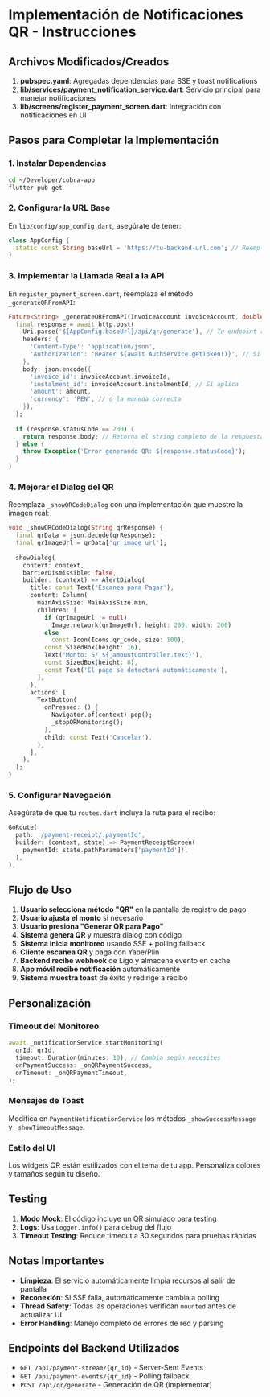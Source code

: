 # Implementación de Notificaciones QR - Instrucciones

## Archivos Modificados/Creados

1. **pubspec.yaml**: Agregadas dependencias para SSE y toast notifications
2. **lib/services/payment_notification_service.dart**: Servicio principal para manejar notificaciones
3. **lib/screens/register_payment_screen.dart**: Integración con notificaciones en UI

## Pasos para Completar la Implementación

### 1. Instalar Dependencias
```bash
cd ~/Developer/cobra-app
flutter pub get
```

### 2. Configurar la URL Base
En `lib/config/app_config.dart`, asegúrate de tener:
```dart
class AppConfig {
  static const String baseUrl = 'https://tu-backend-url.com'; // Reemplaza con tu URL
}
```

### 3. Implementar la Llamada Real a la API
En `register_payment_screen.dart`, reemplaza el método `_generateQRFromAPI`:

```dart
Future<String> _generateQRFromAPI(InvoiceAccount invoiceAccount, double amount) async {
  final response = await http.post(
    Uri.parse('${AppConfig.baseUrl}/api/qr/generate'), // Tu endpoint real
    headers: {
      'Content-Type': 'application/json',
      'Authorization': 'Bearer ${await AuthService.getToken()}', // Si requiere auth
    },
    body: json.encode({
      'invoice_id': invoiceAccount.invoiceId,
      'instalment_id': invoiceAccount.instalmentId, // Si aplica
      'amount': amount,
      'currency': 'PEN', // o la moneda correcta
    }),
  );
  
  if (response.statusCode == 200) {
    return response.body; // Retorna el string completo de la respuesta
  } else {
    throw Exception('Error generando QR: ${response.statusCode}');
  }
}
```

### 4. Mejorar el Dialog del QR
Reemplaza `_showQRCodeDialog` con una implementación que muestre la imagen real:

```dart
void _showQRCodeDialog(String qrResponse) {
  final qrData = json.decode(qrResponse);
  final qrImageUrl = qrData['qr_image_url'];
  
  showDialog(
    context: context,
    barrierDismissible: false,
    builder: (context) => AlertDialog(
      title: const Text('Escanea para Pagar'),
      content: Column(
        mainAxisSize: MainAxisSize.min,
        children: [
          if (qrImageUrl != null) 
            Image.network(qrImageUrl, height: 200, width: 200)
          else 
            const Icon(Icons.qr_code, size: 100),
          const SizedBox(height: 16),
          Text('Monto: S/ ${_amountController.text}'),
          const SizedBox(height: 8),
          const Text('El pago se detectará automáticamente'),
        ],
      ),
      actions: [
        TextButton(
          onPressed: () {
            Navigator.of(context).pop();
            _stopQRMonitoring();
          },
          child: const Text('Cancelar'),
        ),
      ],
    ),
  );
}
```

### 5. Configurar Navegación
Asegúrate de que tu `routes.dart` incluya la ruta para el recibo:

```dart
GoRoute(
  path: '/payment-receipt/:paymentId',
  builder: (context, state) => PaymentReceiptScreen(
    paymentId: state.pathParameters['paymentId']!,
  ),
),
```

## Flujo de Uso

1. **Usuario selecciona método "QR"** en la pantalla de registro de pago
2. **Usuario ajusta el monto** si necesario
3. **Usuario presiona "Generar QR para Pago"**
4. **Sistema genera QR** y muestra dialog con código
5. **Sistema inicia monitoreo** usando SSE + polling fallback
6. **Cliente escanea QR** y paga con Yape/Plin
7. **Backend recibe webhook** de Ligo y almacena evento en cache
8. **App móvil recibe notificación** automáticamente
9. **Sistema muestra toast** de éxito y redirige a recibo

## Personalización

### Timeout del Monitoreo
```dart
await _notificationService.startMonitoring(
  qrId: qrId,
  timeout: Duration(minutes: 10), // Cambia según necesites
  onPaymentSuccess: _onQRPaymentSuccess,
  onTimeout: _onQRPaymentTimeout,
);
```

### Mensajes de Toast
Modifica en `PaymentNotificationService` los métodos `_showSuccessMessage` y `_showTimeoutMessage`.

### Estilo del UI
Los widgets QR están estilizados con el tema de tu app. Personaliza colores y tamaños según tu diseño.

## Testing

1. **Modo Mock**: El código incluye un QR simulado para testing
2. **Logs**: Usa `Logger.info()` para debug del flujo
3. **Timeout Testing**: Reduce timeout a 30 segundos para pruebas rápidas

## Notas Importantes

- **Limpieza**: El servicio automáticamente limpia recursos al salir de pantalla
- **Reconexión**: Si SSE falla, automáticamente cambia a polling
- **Thread Safety**: Todas las operaciones verifican `mounted` antes de actualizar UI
- **Error Handling**: Manejo completo de errores de red y parsing

## Endpoints del Backend Utilizados

- `GET /api/payment-stream/{qr_id}` - Server-Sent Events
- `GET /api/payment-events/{qr_id}` - Polling fallback  
- `POST /api/qr/generate` - Generación de QR (implementar)
